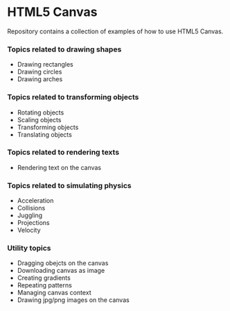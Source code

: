 # HTML5 Canvas

Repository contains a collection of examples of how to use HTML5 Canvas.

### Topics related to drawing shapes

- Drawing rectangles
- Drawing circles
- Drawing arches

### Topics related to transforming objects

- Rotating objects
- Scaling objects
- Transforming objects
- Translating objects

### Topics related to rendering texts

- Rendering text on the canvas

### Topics related to simulating physics

- Acceleration
- Collisions
- Juggling
- Projections
- Velocity

### Utility topics

- Dragging obejcts on the canvas
- Downloading canvas as image
- Creating gradients
- Repeating patterns
- Managing canvas context
- Drawing jpg/png images on the canvas
